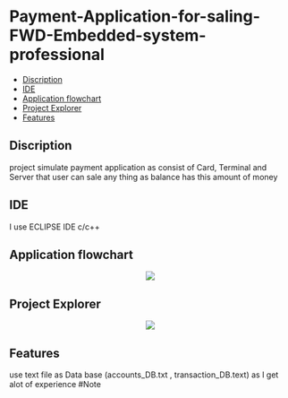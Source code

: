 # Payment-Application-for-saling-FWD-Embedded-system-professional
- [Discription](#Discription)
- [IDE](#IDE)
- [Application flowchart](#Application-flowchart)
- [Project Explorer](#Project-Explorer)
- [Features](#Features)

## Discription
project simulate payment application as consist of Card, Terminal and Server that user can sale any thing as balance has this amount of money 

## IDE
I use ECLIPSE IDE c/c++

## Application flowchart
<p align = "center">
<img src="https://user-images.githubusercontent.com/77234053/188287991-3477ba03-5504-4d45-a848-fe85dcca22cf.png">  
  </p>

## Project Explorer
<p align = "center">
  <img src="https://user-images.githubusercontent.com/77234053/188288087-5b616222-a7dd-4c14-ac77-1e1888312c08.png">
  </p>
 
 ## Features
 use text file as Data base (accounts_DB.txt , transaction_DB.text) as I get alot of experience
 #Note
 
